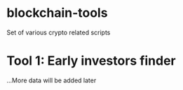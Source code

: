 # blockchain-tools
Set of various crypto related scripts

# Tool 1: Early investors finder

...More data will be added later
